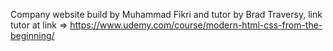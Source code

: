 Company website build by Muhammad Fikri and tutor by Brad Traversy, link tutor at link => https://www.udemy.com/course/modern-html-css-from-the-beginning/